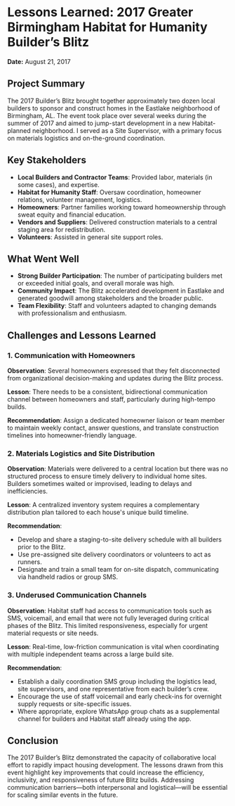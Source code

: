
# Lessons Learned: 2017 Greater Birmingham Habitat for Humanity Builder’s Blitz

**Date:** August 21, 2017

## Project Summary
The 2017 Builder’s Blitz brought together approximately two dozen local builders to sponsor and construct homes in the Eastlake neighborhood of Birmingham, AL. The event took place over several weeks during the summer of 2017 and aimed to jump-start development in a new Habitat-planned neighborhood. I served as a Site Supervisor, with a primary focus on materials logistics and on-the-ground coordination.

## Key Stakeholders
- **Local Builders and Contractor Teams**: Provided labor, materials (in some cases), and expertise.
- **Habitat for Humanity Staff**: Oversaw coordination, homeowner relations, volunteer management, logistics.
- **Homeowners**: Partner families working toward homeownership through sweat equity and financial education.
- **Vendors and Suppliers**: Delivered construction materials to a central staging area for redistribution.
- **Volunteers**: Assisted in general site support roles.

## What Went Well
- **Strong Builder Participation**: The number of participating builders met or exceeded initial goals, and overall morale was high.
- **Community Impact**: The Blitz accelerated development in Eastlake and generated goodwill among stakeholders and the broader public.
- **Team Flexibility**: Staff and volunteers adapted to changing demands with professionalism and enthusiasm.

## Challenges and Lessons Learned

### 1. Communication with Homeowners
**Observation**: Several homeowners expressed that they felt disconnected from organizational decision-making and updates during the Blitz process.

**Lesson**: There needs to be a consistent, bidirectional communication channel between homeowners and staff, particularly during high-tempo builds.

**Recommendation**: Assign a dedicated homeowner liaison or team member to maintain weekly contact, answer questions, and translate construction timelines into homeowner-friendly language.

### 2. Materials Logistics and Site Distribution
**Observation**: Materials were delivered to a central location but there was no structured process to ensure timely delivery to individual home sites. Builders sometimes waited or improvised, leading to delays and inefficiencies.

**Lesson**: A centralized inventory system requires a complementary distribution plan tailored to each house's unique build timeline.

**Recommendation**:
- Develop and share a staging-to-site delivery schedule with all builders prior to the Blitz.
- Use pre-assigned site delivery coordinators or volunteers to act as runners.
- Designate and train a small team for on-site dispatch, communicating via handheld radios or group SMS.

### 3. Underused Communication Channels
**Observation**: Habitat staff had access to communication tools such as SMS, voicemail, and email that were not fully leveraged during critical phases of the Blitz. This limited responsiveness, especially for urgent material requests or site needs.

**Lesson**: Real-time, low-friction communication is vital when coordinating with multiple independent teams across a large build site.

**Recommendation**:
- Establish a daily coordination SMS group including the logistics lead, site supervisors, and one representative from each builder’s crew.
- Encourage the use of staff voicemail and early check-ins for overnight supply requests or site-specific issues.
- Where appropriate, explore WhatsApp group chats as a supplemental channel for builders and Habitat staff already using the app.

## Conclusion
The 2017 Builder’s Blitz demonstrated the capacity of collaborative local effort to rapidly impact housing development. The lessons drawn from this event highlight key improvements that could increase the efficiency, inclusivity, and responsiveness of future Blitz builds. Addressing communication barriers—both interpersonal and logistical—will be essential for scaling similar events in the future.
